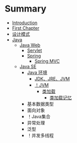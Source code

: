 # Summary

* [Introduction](README.md)
* [First Chapter](chapter1.md)
* [设计模式](she-ji-mo-shi.md)
* [Java](java.md)
  * [Java Web](java/java-web.md)
    * [Servlet](java/java-web/servlet.md)
    * [Spring](java/java-web/spring.md)
      * [Spring MVC](java/java-web/spring/spring-mvc.md)
  * [Java SE](java/java-se.md)
    * [Java 环境](java/java-se/java-huan-jing.md)
      * [JDK、JRE、JVM](java/java-se/java-huan-jing/jdkjrejvm.md)
      * [！JVM](java/java-se/java-huan-jing/jvm.md)
        * [类加载](java/java-se/java-huan-jing/jvm/lei-jia-zai.md)
          * [类加载记忆](java/java-se/java-huan-jing/jvm/lei-jia-zai/lei-jia-zai-ji-yi.md)
    * 基本数据类型
    * 面向对象
    * ！Java集合
    * 异常处理
    * 泛型
    * ！并发多线程

